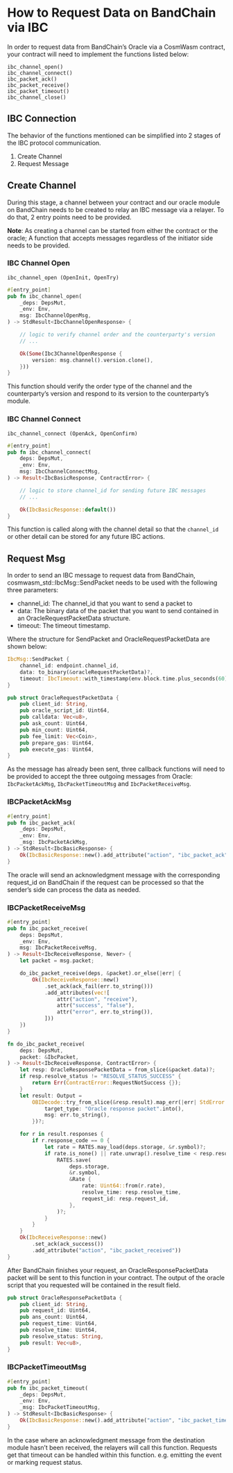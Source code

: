 # How to Request Data on BandChain via IBC

In order to request data from BandChain’s Oracle via a CosmWasm contract, your contract will need to implement the functions listed below:

```
ibc_channel_open()
ibc_channel_connect()
ibc_packet_ack()
ibc_packet_receive()
ibc_packet_timeout()
ibc_channel_close()
```

## IBC Connection

The behavior of the functions mentioned can be simplified into 2 stages of the IBC protocol communication.

1. Create Channel
2. Request Message

## Create Channel

During this stage, a channel between your contract and our oracle module on BandChain needs to be created to relay an IBC message via a relayer. To do that, 2 entry points need to be provided.

**Note**: As creating a channel can be started from either the contract or the oracle; A function that accepts messages regardless of the initiator side needs to be provided.

### IBC Channel Open

`ibc_channel_open (OpenInit, OpenTry)`

```rust
#[entry_point]
pub fn ibc_channel_open(
    _deps: DepsMut,
    _env: Env,
    msg: IbcChannelOpenMsg,
) -> StdResult<IbcChannelOpenResponse> {

    // logic to verify channel order and the counterparty's version
    // ...

    Ok(Some(Ibc3ChannelOpenResponse {
        version: msg.channel().version.clone(),
    }))
}
```

This function should verify the order type of the channel and the counterparty’s version and respond to its version to the counterparty’s module.

### IBC Channel Connect

`ibc_channel_connect (OpenAck, OpenConfirm)`

```rust
#[entry_point]
pub fn ibc_channel_connect(
    deps: DepsMut,
    _env: Env,
    msg: IbcChannelConnectMsg,
) -> Result<IbcBasicResponse, ContractError> {

    // logic to store channel_id for sending future IBC messages
    // ...

    Ok(IbcBasicResponse::default())
}
```

This function is called along with the channel detail so that the `channel_id` or other detail can be stored for any future IBC actions.

## Request Msg

In order to send an IBC message to request data from BandChain, cosmwasm_std::IbcMsg::SendPacket needs to be used with the following three parameters:

- channel_id: The channel_id that you want to send a packet to
- data: The binary data of the packet that you want to send contained in an OracleRequestPacketData structure.
- timeout: The timeout timestamp.

Where the structure for SendPacket and OracleRequestPacketData are shown below:

```rust
IbcMsg::SendPacket {
    channel_id: endpoint.channel_id,
    data: to_binary(&oracleRequestPacketData)?,
    timeout: IbcTimeout::with_timestamp(env.block.time.plus_seconds(60)),
}
```

```rust
pub struct OracleRequestPacketData {
    pub client_id: String,
    pub oracle_script_id: Uint64,
    pub calldata: Vec<u8>,
    pub ask_count: Uint64,
    pub min_count: Uint64,
    pub fee_limit: Vec<Coin>,
    pub prepare_gas: Uint64,
    pub execute_gas: Uint64,
}
```

As the message has already been sent, three callback functions will need to be provided to accept the three outgoing messages from Oracle: `IbcPacketAckMsg`, `IbcPacketTimeoutMsg` and `IbcPacketReceiveMsg`.

### IBCPacketAckMsg

```rust
#[entry_point]
pub fn ibc_packet_ack(
    _deps: DepsMut,
    _env: Env,
    _msg: IbcPacketAckMsg,
) -> StdResult<IbcBasicResponse> {
    Ok(IbcBasicResponse::new().add_attribute("action", "ibc_packet_ack"))
}
```

The oracle will send an acknowledgment message with the corresponding request_id on BandChain if the request can be processed so that the sender’s side can process the data as needed.

### IBCPacketReceiveMsg

```rust
#[entry_point]
pub fn ibc_packet_receive(
    deps: DepsMut,
    _env: Env,
    msg: IbcPacketReceiveMsg,
) -> Result<IbcReceiveResponse, Never> {
    let packet = msg.packet;

    do_ibc_packet_receive(deps, &packet).or_else(|err| {
        Ok(IbcReceiveResponse::new()
            .set_ack(ack_fail(err.to_string()))
            .add_attributes(vec![
                attr("action", "receive"),
                attr("success", "false"),
                attr("error", err.to_string()),
            ]))
    })
}

fn do_ibc_packet_receive(
    deps: DepsMut,
    packet: &IbcPacket,
) -> Result<IbcReceiveResponse, ContractError> {
    let resp: OracleResponsePacketData = from_slice(&packet.data)?;
    if resp.resolve_status != "RESOLVE_STATUS_SUCCESS" {
        return Err(ContractError::RequestNotSuccess {});
    }
    let result: Output =
        OBIDecode::try_from_slice(&resp.result).map_err(|err| StdError::ParseErr {
            target_type: "Oracle response packet".into(),
            msg: err.to_string(),
        })?;

    for r in result.responses {
        if r.response_code == 0 {
            let rate = RATES.may_load(deps.storage, &r.symbol)?;
            if rate.is_none() || rate.unwrap().resolve_time < resp.resolve_time {
                RATES.save(
                    deps.storage,
                    &r.symbol,
                    &Rate {
                        rate: Uint64::from(r.rate),
                        resolve_time: resp.resolve_time,
                        request_id: resp.request_id,
                    },
                )?;
            }
        }
    }
    Ok(IbcReceiveResponse::new()
        .set_ack(ack_success())
        .add_attribute("action", "ibc_packet_received"))
}
```

After BandChain finishes your request, an OracleResponsePacketData packet will be sent to this function in your contract. The output of the oracle script that you requested will be contained in the result field.

```rust
pub struct OracleResponsePacketData {
    pub client_id: String,
    pub request_id: Uint64,
    pub ans_count: Uint64,
    pub request_time: Uint64,
    pub resolve_time: Uint64,
    pub resolve_status: String,
    pub result: Vec<u8>,
}
```

### IBCPacketTimeoutMsg

```rust
#[entry_point]
pub fn ibc_packet_timeout(
    _deps: DepsMut,
    _env: Env,
    _msg: IbcPacketTimeoutMsg,
) -> StdResult<IbcBasicResponse> {
    Ok(IbcBasicResponse::new().add_attribute("action", "ibc_packet_timeout"))
}
```

In the case where an acknowledgment message from the destination module hasn’t been received, the relayers will call this function. Requests get that timeout can be handled within this function. e.g. emitting the event or marking request status.
